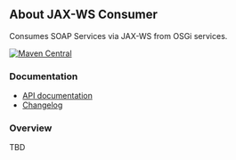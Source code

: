 ## About JAX-WS Consumer

Consumes SOAP Services via JAX-WS from OSGi services.

[![Maven Central](https://maven-badges.herokuapp.com/maven-central/io.wcm.caravan/io.wcm.caravan.jaxws.consumer/badge.svg)](https://maven-badges.herokuapp.com/maven-central/io.wcm.caravan/io.wcm.caravan.jaxws.consumer)


### Documentation

* [API documentation][apidocs]
* [Changelog][changelog]


[apidocs]: apidocs/
[changelog]: changes-report.html


### Overview

TBD
